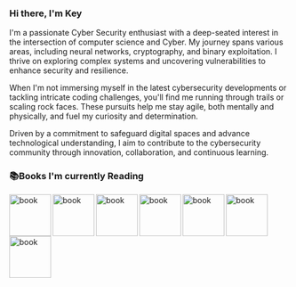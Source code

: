 ### Hi there, I'm Key

I'm a passionate Cyber Security enthusiast with a deep-seated interest in the intersection of computer science and Cyber. My journey spans various areas, including neural networks, cryptography, and binary exploitation. I thrive on exploring complex systems and uncovering vulnerabilities to enhance security and resilience.

When I'm not immersing myself in the latest cybersecurity developments or tackling intricate coding challenges, you'll find me running through trails or scaling rock faces. These pursuits help me stay agile, both mentally and physically, and fuel my curiosity and determination.

Driven by a commitment to safeguard digital spaces and advance technological understanding, I aim to contribute to the cybersecurity community through innovation, collaboration, and continuous learning.








<h3>📚Books I'm currently Reading</h3>
    <img src="https://images-na.ssl-images-amazon.com/images/I/410hiaPGyCL._SX348_BO1,204,203,200_.jpg" alt="book" width="75" align="left" />
    <img src="https://m.media-amazon.com/images/I/914diTN43CL._SL1500_.jpg" alt="book" width="75" align="left" />
    <img src="https://m.media-amazon.com/images/I/A1ZlLasfVjS._SL1500_.jpg" alt="book" width="75" align="left"/>
    <img src="https://m.media-amazon.com/images/I/91PMdBWVONL._SL1500_.jpg" alt="book" width="75" align="left"/>
    <img src="https://m.media-amazon.com/images/I/61z0UBjyBJL._SL1200_.jpg" alt="book" width="75" align="left"/>
    <img src="https://m.media-amazon.com/images/I/81SmVR3lp7L._SL1500_.jpg" alt="book" width="75" align="left"/>
    <img src="https://m.media-amazon.com/images/I/51yc0TeNM5L._SL1499_.jpg" alt="book" width="75" align="left"/>

